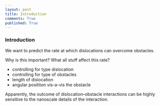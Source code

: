 ```yaml
---
layout: post
title: Introduction
comments: True
published: True
---
```

### Introduction

We want to predict the rate at which dislocations can overcome obstacles.

Why is this important?
What all stuff affect this rate?
 - controlling for type dislocation
 - controlling for type of obstacles
 - length of dislocation
 - angular posititon vis-a-vis the obstacle

Apparently, the outcome of dislocation–obstacle interactions can be highly sensitive to the nanoscale details of the interaction.
